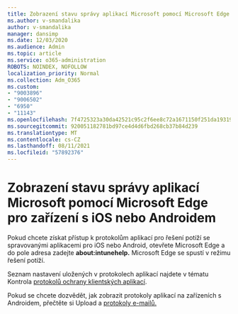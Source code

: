 ```yaml
---
title: Zobrazení stavu správy aplikací Microsoft pomocí Microsoft Edge pro zařízení s iOS nebo Androidem
ms.author: v-smandalika
author: v-smandalika
manager: dansimp
ms.date: 12/03/2020
ms.audience: Admin
ms.topic: article
ms.service: o365-administration
ROBOTS: NOINDEX, NOFOLLOW
localization_priority: Normal
ms.collection: Adm_O365
ms.custom:
- "9003896"
- "9006502"
- "6950"
- "11143"
ms.openlocfilehash: 7f4725323a30da42521c95c2f6ee8c72a1671150f251da193199d140f17beb66
ms.sourcegitcommit: 920051182781bd97ce4d4d6fbd268cb37b84d239
ms.translationtype: MT
ms.contentlocale: cs-CZ
ms.lasthandoff: 08/11/2021
ms.locfileid: "57892376"
---
```

# <a name="view-the-management-status-of-microsoft-apps-by-using-microsoft-edge-for-ios-or-android-devices"></a>Zobrazení stavu správy aplikací Microsoft pomocí Microsoft Edge pro zařízení s iOS nebo Androidem

Pokud chcete získat přístup k protokolům aplikací pro řešení potíží se spravovanými aplikacemi pro iOS nebo Android, otevřete Microsoft Edge a do pole adresa zadejte **about:intunehelp.** Microsoft Edge se spustí v režimu řešení potíží.

Seznam nastavení uložených v protokolech aplikací najdete v tématu Kontrola [protokolů ochrany klientských aplikací](https://docs.microsoft.com/mem/intune/apps/app-protection-policy-settings-log).

Pokud se chcete dozvědět, jak zobrazit protokoly aplikací na zařízeních s Androidem, přečtěte si Upload a [protokoly e-mailů.](https://docs.microsoft.com/mem/intune/user-help/send-logs-to-your-it-admin-by-email-android)